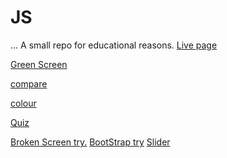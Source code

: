# JS
...
A small repo for educational reasons. 
[Live page](a0m0rajab.github.io/JS)

[Green Screen](Chrome.html)

[compare](compare.html)

[colour](Colour.html)

[Quiz](Quiz/index.html)


[Broken Screen try.](BrokenScreen.html)
[BootStrap try](BootStrap.html)
[Slider](Slider.html)
